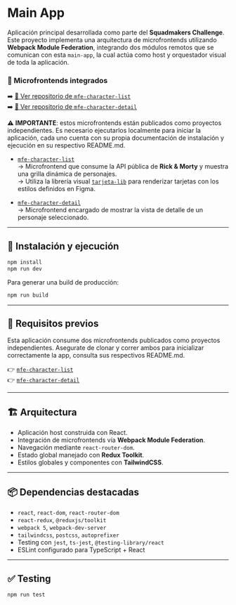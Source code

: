 # Main App

Aplicación principal desarrollada como parte del **Squadmakers Challenge**. Este proyecto implementa una arquitectura de microfrontends utilizando **Webpack Module Federation**, integrando dos módulos remotos que se comunican con esta `main-app`, la cual actúa como host y orquestador visual de toda la aplicación.

### 🧩 Microfrontends integrados

➡️ [🔗 Ver repositorio de `mfe-character-list`](https://github.com/tiansanjorge/squadmakers-challenge-mfe-character-list)  
➡️ [🔗 Ver repositorio de `mfe-character-detail`](https://github.com/tiansanjorge/squadmakers-challenge-mfe-character-detail)

⚠️ **IMPORTANTE**: estos microfrontends están publicados como proyectos independientes. Es necesario ejecutarlos localmente para iniciar la aplicación, cada uno cuenta con su propia documentación de instalación y ejecución en su respectivo README.md.

- [`mfe-character-list`](https://github.com/tiansanjorge/squadmakers-challenge-mfe-character-list)  
  → Microfrontend que consume la API pública de **Rick & Morty** y muestra una grilla dinámica de personajes.  
  → Utiliza la librería visual [`tarjeta-lib`](https://github.com/tiansanjorge/squadmakers-challenge-card-component) para renderizar tarjetas con los estilos definidos en Figma.

- [`mfe-character-detail`](https://github.com/tiansanjorge/squadmakers-challenge-mfe-character-detail)  
  → Microfrontend encargado de mostrar la vista de detalle de un personaje seleccionado.

---

## 🚀 Instalación y ejecución

```bash
npm install
npm run dev
```

Para generar una build de producción:

```bash
npm run build
```

---

## 🔗 Requisitos previos

Esta aplicación consume dos microfrontends publicados como proyectos independientes.
Asegurate de clonar y correr ambos para inicializar correctamente la app, consulta sus respectivos README.md. 

👉 [`mfe-character-list`](https://github.com/tiansanjorge/squadmakers-challenge-mfe-character-list)  
👉 [`mfe-character-detail`](https://github.com/tiansanjorge/squadmakers-challenge-mfe-character-detail)

---

## 🏗️ Arquitectura

- Aplicación host construida con React.
- Integración de microfrontends vía **Webpack Module Federation**.
- Navegación mediante `react-router-dom`.
- Estado global manejado con **Redux Toolkit**.
- Estilos globales y componentes con **TailwindCSS**.

---

## 📦 Dependencias destacadas

- `react`, `react-dom`, `react-router-dom`
- `react-redux`, `@reduxjs/toolkit`
- `webpack 5`, `webpack-dev-server`
- `tailwindcss`, `postcss`, `autoprefixer`
- Testing con `jest`, `ts-jest`, `@testing-library/react`
- ESLint configurado para TypeScript + React

---

## ✅ Testing

```bash
npm run test
```
